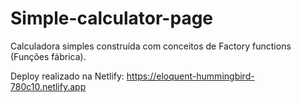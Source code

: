 # Simple-calculator-page
Calculadora simples construída com conceitos de Factory functions (Funções fábrica).

Deploy realizado na Netlify: https://eloquent-hummingbird-780c10.netlify.app

